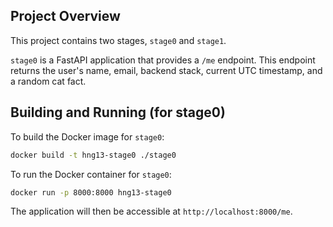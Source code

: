 ## Project Overview

This project contains two stages, `stage0` and `stage1`. 

`stage0` is a FastAPI application that provides a `/me` endpoint. This endpoint returns the user's name, email, backend stack, current UTC timestamp, and a random cat fact.

## Building and Running (for stage0)

To build the Docker image for `stage0`:

```bash
docker build -t hng13-stage0 ./stage0
```

To run the Docker container for `stage0`:

```bash
docker run -p 8000:8000 hng13-stage0
```

The application will then be accessible at `http://localhost:8000/me`.
